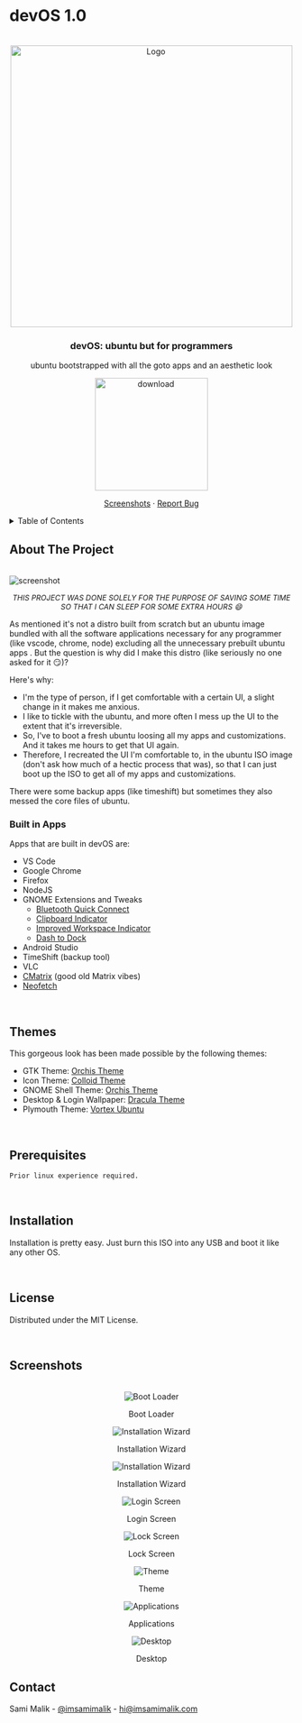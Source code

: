 <div id="top">
  <h1>devOS 1.0</h1>
</div>

<!-- PROJECT LOGO -->
<br />
<div align="center">
  <a href="#">
    <img src="images/logo.png" alt="Logo" width="500" >
  </a>

  <h3 align="center">devOS: ubuntu but for programmers</h3>

  <p align="center">
    ubuntu bootstrapped with all the goto apps and an aesthetic look    
   </p>
     <a href="https://drive.google.com/file/d/1QOGcx5kS2INUhH4kGo8-XEeAPbpLydxd/view?usp=sharing">
     <img src="images/button.png" width="200" alt="download" />
     </a>
     <p align="center">
     <a href="#screenshots">Screenshots</a>
    · 
    <a href="https://github.com/imsamimalik/devOS/issues">Report Bug</a>
  </p>

</div>




<!-- TABLE OF CONTENTS -->
<details>
  <summary>Table of Contents</summary>
  <ol>
    <li><a href="#about-the-project">About The Project</a></li>
    <li><a href="#built-in-apps">Built in Apps</a></li>
    <li><a href="#themes">Themes</a></li>
    <li><a href="#prerequisites">Prerequisites</a></li>
    <li><a href="#installation">Installation</a></li>
    <li><a href="#license">License</a></li>
    <li><a href="#contact">Contact</a></li>
  </ol>
</details>



<!-- ABOUT THE PROJECT -->
## About The Project
<br />
<img src="images/screenshot.png" alt="screenshot" >
<div align="center">

  <sub ><i style="font-size: 13px;">THIS PROJECT WAS DONE SOLELY FOR THE PURPOSE OF SAVING SOME TIME SO THAT I CAN SLEEP FOR SOME EXTRA HOURS 😄 <br></i></sub>

</div>
  
As mentioned it's not a distro built from scratch but an ubuntu image bundled with all the software applications necessary for any programmer (like vscode, chrome, node) excluding all the unnecessary prebuilt ubuntu apps . But the question is why did I make this distro (like seriously no one asked for it 😏)?

Here's why:
* I'm the type of person, if I get comfortable with a certain UI, a slight change in it makes me anxious.
* I like to tickle with the ubuntu, and more often I mess up the UI to the extent that it's irreversible.
* So, I've to boot a fresh ubuntu loosing all my apps and customizations. And it takes me hours to get that UI again.
* Therefore, I recreated the UI I'm comfortable to, in the ubuntu ISO image (don't ask how much of a hectic process that was), so that I can just boot up the ISO to get all of my apps and customizations.

There were some backup apps (like timeshift) but sometimes they also messed the core files of ubuntu.


### Built in Apps

Apps that are built in devOS are: 

* VS Code
* Google Chrome
* Firefox
* NodeJS
* GNOME Extensions and Tweaks
  *    [Bluetooth Quick Connect](https://github.com/bjarosze/gnome-bluetooth-quick-connect)
  *    [Clipboard Indicator](https://github.com/Tudmotu/gnome-shell-extension-clipboard-indicator)
  *    [Improved Workspace Indicator](https://github.com/MichaelAquilina/improved-workspace-indicator)
  *    [Dash to Dock](https://micheleg.github.io/dash-to-dock/)
* Android Studio
* TimeShift (backup tool)
* VLC
* [CMatrix](https://github.com/abishekvashok/cmatrix) (good old Matrix vibes)
* [Neofetch](https://github.com/dylanaraps/neofetch)
<br />

<!-- THEMES -->
## Themes

This gorgeous look has been made possible by the following themes: 
  * GTK Theme: [Orchis Theme](https://github.com/vinceliuice/Orchis-theme)
  * Icon Theme: [Colloid Theme](https://github.com/vinceliuice/Colloid-gtk-theme/tree/main/icon-theme)
  * GNOME Shell Theme: [Orchis Theme](https://github.com/vinceliuice/Orchis-theme)
  * Desktop & Login Wallpaper: [Dracula Theme](https://draculatheme.com/)
  * Plymouth Theme: [Vortex Ubuntu](https://github.com/emanuele-scarsella/vortex-ubuntu-plymouth-theme)

<br />

<!-- Prerequisites -->

## Prerequisites

    Prior linux experience required.

<br />


<!-- Installation -->

## Installation
  Installation is pretty easy. Just burn this ISO into any USB and boot it like any other OS.

<br />

<!-- LICENSE -->
## License

Distributed under the MIT License.

<br />

## Screenshots

<br />
<div align="center">
    <img src="screenshots/screenshot1.png" alt="Boot Loader" >
  <p>Boot Loader</p>
    <img src="screenshots/screenshot2.png" alt="Installation Wizard" >
  <p>Installation Wizard</p>
    <img src="screenshots/screenshot3.png" alt="Installation Wizard" >
  <p>Installation Wizard</p>
    <img src="screenshots/screenshot4.png" alt="Login Screen" >
  <p>Login Screen</p>
    <img src="screenshots/screenshot5.png" alt="Lock Screen" >
  <p>Lock Screen</p>
    <img src="screenshots/screenshot6.png" alt="Theme" >
  <p>Theme</p>
    <img src="screenshots/screenshot7.png" alt="Applications" >
  <p>Applications</p>
    <img src="screenshots/screenshot8.png" alt="Desktop" >
  <p>Desktop</p>
 </div>

<!-- CONTACT -->
## Contact

Sami Malik - [@imsamimalik](https://instagram.com/imsamimalikk) - [hi@imsamimalik.com](mailto:hi@imsamimalik.com)



<!-- MARKDOWN LINKS & IMAGES -->
<!-- https://www.markdownguide.org/basic-syntax/#reference-style-links -->
[product-screenshot]: images/screenshot.png
